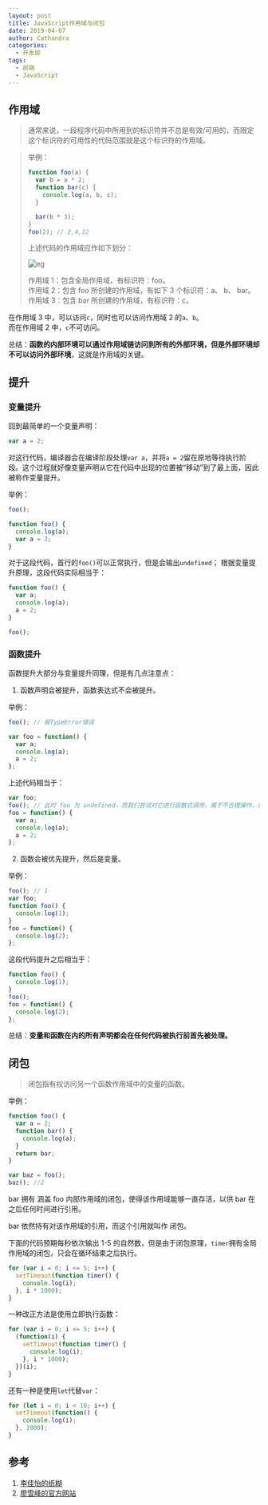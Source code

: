 ```yaml
---
layout: post
title: JavaScript作用域与闭包
date: 2019-04-07
author: Cathandra
categories:
  - 开发部
tags:
  - 前端
  - JavaScript
---
```


## 作用域

> 通常来说，一段程序代码中所用到的标识符并不总是有效/可用的，而限定这个标识符的可用性的代码范围就是这个标识符的作用域。

> 举例：
>
> ```javascript
> function foo(a) {
>   var b = a * 2;
>   function bar(c) {
>     console.log(a, b, c);
>   }
>
>   bar(b * 3);
> }
> foo(2); // 2,4,12
> ```
>
> 上述代码的作用域应作如下划分：
>
> ![eg](../imgs/1904/01/Cathandra/eg.jpg)
>
> 作用域 1：包含全局作用域，有标识符：foo。  
> 作用域 2：包含 foo 所创建的作用域，有如下 3 个标识符：a、 b、 bar。  
> 作用域 3：包含 bar 所创建的作用域，有标识符：c。

在作用域 3 中，可以访问`c`，同时也可以访问作用域 2 的`a`、`b`。  
而在作用域 2 中，`c`不可访问。

总结：**函数的内部环境可以通过作用域链访问到所有的外部环境，但是外部环境却不可以访问外部环境**，这就是作用域的关键。

## 提升

### 变量提升

回到最简单的一个变量声明：

```javascript
var a = 2;
```

对这行代码，编译器会在编译阶段处理`var a`，并将`a = 2`留在原地等待执行阶段。这个过程就好像变量声明从它在代码中出现的位置被“移动”到了最上面，因此被称作变量提升。

举例：

```js
foo();

function foo() {
  console.log(a);
  var a = 2;
}
```

对于这段代码，首行的`foo()`可以正常执行，但是会输出`undefined`；
根据变量提升原理，这段代码实际相当于：

```js
function foo() {
  var a;
  console.log(a);
  a = 2;
}

foo();
```

### 函数提升

函数提升大部分与变量提升同理，但是有几点注意点：

1.  函数声明会被提升，函数表达式不会被提升。

举例：

```js
foo(); // 报TypeError错误

var foo = function() {
  var a;
  console.log(a);
  a = 2;
};
```

上述代码相当于：

```js
var foo;
foo(); // 此时 foo 为 undefined，而我们尝试对它进行函数式调用，属于不合理操作，报 TypeError 错误。
foo = function() {
  var a;
  console.log(a);
  a = 2;
};
```

2.  函数会被优先提升，然后是变量。

举例：

```js
foo(); // 1
var foo;
function foo() {
  console.log(1);
}
foo = function() {
  console.log(2);
};
```

这段代码提升之后相当于：

```js
function foo() {
  console.log(1);
}
foo();
foo = function() {
  console.log(2);
};
```

总结：**变量和函数在内的所有声明都会在任何代码被执行前首先被处理。**

## 闭包

> 闭包指有权访问另一个函数作用域中的变量的函数。

举例：

```js
function foo() {
  var a = 2;
  function bar() {
    console.log(a);
  }
  return bar;
}

var baz = foo();
baz(); //2
```

bar 拥有 涵盖 foo 内部作用域的闭包，使得该作用域能够一直存活，以供 bar 在之后任何时间进行引用。

bar 依然持有对该作用域的引用，而这个引用就叫作 闭包。

下面的代码预期每秒依次输出 1-5 的自然数，但是由于闭包原理，`timer`拥有全局作用域的闭包，只会在循环结束之后执行。

```js
for (var i = 0; i <= 5; i++) {
  setTimeout(function timer() {
    console.log(i);
  }, i * 1000);
}
```

一种改正方法是使用立即执行函数：

```js
for (var i = 0; i <= 5; i++) {
  (function(i) {
    setTimeout(function timer() {
      console.log(i);
    }, i * 1000);
  })(i);
}
```

还有一种是使用`let`代替`var`：

```js
for (let i = 0; i < 10; i++) {
  setTimeout(function() {
    console.log(i);
  }, 1000);
}
```

## 参考

1.  [李佳怡的纸糊](https://zhuanlan.zhihu.com/p/27110726)
2.  [廖雪峰的官方网站](https://www.liaoxuefeng.com/wiki/001434446689867b27157e896e74d51a89c25cc8b43bdb3000/00143449934543461c9d5dfeeb848f5b72bd012e1113d15000)
